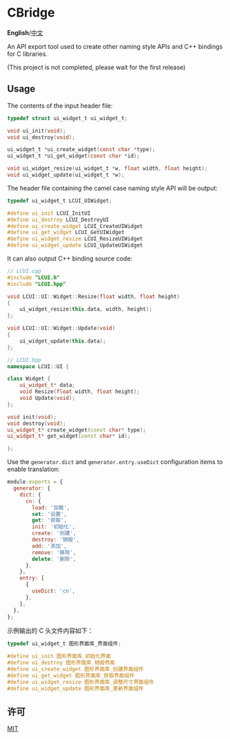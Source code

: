 # CBridge

**English**/[中文](README.zh-cn.md)

An API export tool used to create other naming style APIs and C++ bindings for C libraries.

(This project is not completed, please wait for the first release)

## Usage

The contents of the input header file:

```c
typedef struct ui_widget_t ui_widget_t;

void ui_init(void);
void ui_destroy(void);

ui_widget_t *ui_create_widget(const char *type);
ui_widget_t *ui_get_widget(const char *id);

void ui_widget_resize(ui_widget_t *w, float width, float height);
void ui_widget_update(ui_widget_t *w);
```

The header file containing the camel case naming style API will be output:

```c
typedef ui_widget_t LCUI_UIWidget;

#define ui_init LCUI_InitUI
#define ui_destroy LCUI_DestroyUI
#define ui_create_widget LCUI_CreateUIWidget
#define ui_get_widget LCUI_GetUIWidget
#define ui_widget_resize LCUI_ResizeUIWidget
#define ui_widget_update LCUI_UpdateUIWidget
```

It can also output C++ binding source code:

```cpp
// LCUI.cpp
#include "LCUI.h"
#include "LCUI.hpp"

void LCUI::UI::Widget::Resize(float width, float height)
{
	ui_widget_resize(this.data, width, height);
};

void LCUI::UI::Widget::Update(void)
{
	ui_widget_update(this.data);
};
```

```cpp
// LCUI.hpp
namespace LCUI::UI {

class Widget {
	ui_widget_t* data;
	void Resize(float width, float height);
	void Update(void);
};

void init(void);
void destroy(void);
ui_widget_t* create_widget(const char* type);
ui_widget_t* get_widget(const char* id);

};

```

Use the `generator.dict` and `generator.entry.useDict` configuration items to enable translation:

```js
module.exports = {
  generator: {
    dict: {
      cn: {
        load: '加载',
        set: '设置',
        get: '获取',
        init: '初始化',
        create: '创建',
        destroy: '销毁',
        add: '添加',
        remove: '移除',
        delete: '删除',
      },
    },
    entry: [
      {
        useDict: 'cn',
      },
    ],
  },
};

```

示例输出的 C 头文件内容如下：

```c
typedef ui_widget_t 图形界面库_界面组件;

#define ui_init 图形界面库_初始化界面
#define ui_destroy 图形界面库_销毁界面
#define ui_create_widget 图形界面库_创建界面组件
#define ui_get_widget 图形界面库_获取界面组件
#define ui_widget_resize 图形界面库_调整尺寸界面组件
#define ui_widget_update 图形界面库_更新界面组件
```

## 许可

[MIT](LICENSE)
